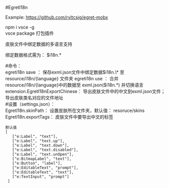 #EgretI18n  

Example: https://github.com/ryltcsjg/egret-mobx  

npm i vsce -g  
vsce package 打包插件  

皮肤文件中绑定数据的多语言支持

绑定数据格式需为： $i18n.\*

#命令：  
egreti18n save ： 保存exml.json文件中绑定数据$i18n.\* 至 resource/i18n/{language} 文件夹  
egreti18n use  ： 合并resource/i18n/{language}中的数据至 exml.json($i18n.\*) 并切换语言  
extension.EgretI18nExportChinese： 导出皮肤文件中的中文到exml.json文件；导出皮肤类名对应的文件地址  
#设置（settings.json）：  
EgretI18n.skinPath：  设置皮肤所在文件夹，默认值： resoruce/skins  
EgretI18n.exportTags： 皮肤文件中要导出中文的标签  
```
默认值 
[
   ["e:Label", "text"],
   ["e:Label", "text.up"],
   ["e:Label", "text.down"],
   ["e:Label", "text.disabled"],
   ["e:Label", "text.unOpen"],
   ["e:BitmapLabel", "text"],
   ["e:Button", "label"],
   ["e:EditableText", "prompt"],
   ["e:EditableText", "text"],
   ["e:TextInput", "prompt"]
 ]
 ```